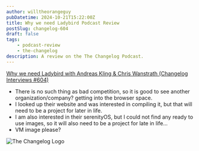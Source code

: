 ```yaml
---
author: willtheorangeguy
pubDatetime: 2024-10-21T15:22:00Z
title: Why we need Ladybird Podcast Review
postSlug: changelog-604
draft: false
tags:
    - podcast-review
    - the-changelog
description: A review on the The Changelog Podcast.
---
```


[Why we need Ladybird with Andreas Kling & Chris Wanstrath (Changelog Interviews #604)](https://changelog.com/podcast/604)

-   There is no such thing as bad competition, so it is good to see another organization/company? getting into the browser space.
-   I looked up their website and was interested in compiling it, but that will need to be a project for later in life.
-   I am also interested in their serenityOS, but I could not find any ready to use images, so it will also need to be a project for late in life...
-   VM image please?

![The Changelog Logo](https://is1-ssl.mzstatic.com/image/thumb/Podcasts123/v4/b5/b1/43/b5b14333-7cbe-123d-c444-0204e5d08102/mza_311421542997449775.png/300x300bb.webp)
